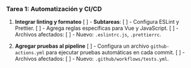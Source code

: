 
### **Tarea 1: Automatización y CI/CD**
1. **Integrar linting y formateo**
[ ] - **Subtareas**:
  [ ] - Configura ESLint y Prettier.
  [ ] - Agrega reglas específicas para Vue y JavaScript.
[ ] - Archivos afectados:
  [ ] - Nuevo: `.eslintrc.js`, `.prettierrc`.

2. **Agregar pruebas al pipeline**
[ ] - Configura un archivo `github-actions.yml` para ejecutar pruebas automáticas en cada commit.
[ ] - Archivos afectados:
  [ ] - Nuevo: `.github/workflows/tests.yml`.
